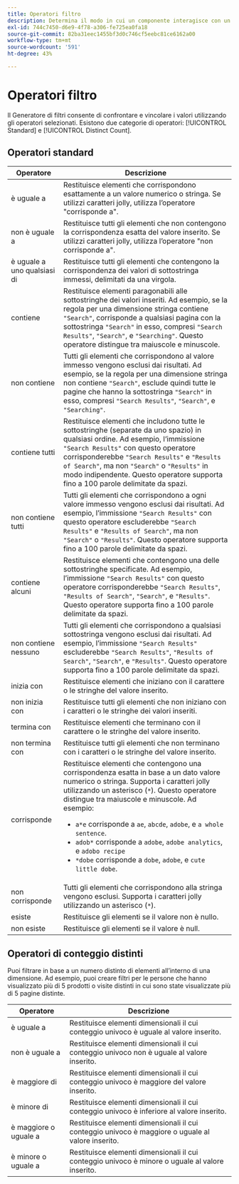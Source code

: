 ```yaml
---
title: Operatori filtro
description: Determina il modo in cui un componente interagisce con un valore all’interno di un filtro.
exl-id: 744c7450-d6e9-4f78-a306-fe725ea0fa18
source-git-commit: 82ba31eec1455bf3d0c746cf5eebc81ce6162a00
workflow-type: tm+mt
source-wordcount: '591'
ht-degree: 43%

---
```


# Operatori filtro

Il Generatore di filtri consente di confrontare e vincolare i valori utilizzando gli operatori selezionati. Esistono due categorie di operatori: [!UICONTROL Standard] e [!UICONTROL Distinct Count].

## Operatori standard

| Operatore | Descrizione |
| --- | --- |
| è uguale a | Restituisce elementi che corrispondono esattamente a un valore numerico o stringa. Se utilizzi caratteri jolly, utilizza l’operatore &quot;corrisponde a&quot;. |
| non è uguale a | Restituisce tutti gli elementi che non contengono la corrispondenza esatta del valore inserito.  Se utilizzi caratteri jolly, utilizza l’operatore &quot;non corrisponde a&quot;. |
| è uguale a uno qualsiasi di | Restituisce tutti gli elementi che contengono la corrispondenza dei valori di sottostringa immessi, delimitati da una virgola. |
| contiene | Restituisce elementi paragonabili alle sottostringhe dei valori inseriti. Ad esempio, se la regola per una dimensione stringa contiene `"Search"`, corrisponde a qualsiasi pagina con la sottostringa `"Search"` in esso, compresi `"Search Results"`, `"Search"`, e `"Searching"`. Questo operatore distingue tra maiuscole e minuscole. |
| non contiene | Tutti gli elementi che corrispondono al valore immesso vengono esclusi dai risultati. Ad esempio, se la regola per una dimensione stringa non contiene `"Search"`, esclude quindi tutte le pagine che hanno la sottostringa `"Search"` in esso, compresi `"Search Results"`, `"Search"`, e `"Searching"`. |
| contiene tutti | Restituisce elementi che includono tutte le sottostringhe (separate da uno spazio) in qualsiasi ordine. Ad esempio, l’immissione `"Search Results"` con questo operatore corrisponderebbe `"Search Results"` e `"Results of Search"`, ma non `"Search"` o `"Results"` in modo indipendente. Questo operatore supporta fino a 100 parole delimitate da spazi. |
| non contiene tutti | Tutti gli elementi che corrispondono a ogni valore immesso vengono esclusi dai risultati. Ad esempio, l’immissione `"Search Results"` con questo operatore escluderebbe `"Search Results"` e `"Results of Search"`, ma non `"Search"` o `"Results"`. Questo operatore supporta fino a 100 parole delimitate da spazi. |
| contiene alcuni | Restituisce elementi che contengono una delle sottostringhe specificate. Ad esempio, l’immissione `"Search Results"` con questo operatore corrisponderebbe `"Search Results"`, `"Results of Search"`, `"Search"`, e `"Results"`. Questo operatore supporta fino a 100 parole delimitate da spazi. |
| non contiene nessuno | Tutti gli elementi che corrispondono a qualsiasi sottostringa vengono esclusi dai risultati. Ad esempio, l’immissione `"Search Results"` escluderebbe `"Search Results"`, `"Results of Search"`, `"Search"`, e `"Results"`. Questo operatore supporta fino a 100 parole delimitate da spazi. |
| inizia con | Restituisce elementi che iniziano con il carattere o le stringhe del valore inserito. |
| non inizia con | Restituisce tutti gli elementi che non iniziano con i caratteri o le stringhe dei valori inseriti. |
| termina con | Restituisce elementi che terminano con il carattere o le stringhe del valore inserito. |
| non termina con | Restituisce tutti gli elementi che non terminano con i caratteri o le stringhe del valore inserito. |
| corrisponde | Restituisce elementi che contengono una corrispondenza esatta in base a un dato valore numerico o stringa. Supporta i caratteri jolly utilizzando un asterisco (`*`). Questo operatore distingue tra maiuscole e minuscole. Ad esempio:<ul><li>`a*e` corrisponde a `ae`, `abcde`, `adobe`, e `a whole sentence`.</li><li>`adob*` corrisponde a `adobe`, `adobe analytics`, e `adobo recipe`</li><li>`*dobe` corrisponde a `dobe`, `adobe`, e `cute little dobe`.</li></ul> |
| non corrisponde | Tutti gli elementi che corrispondono alla stringa vengono esclusi. Supporta i caratteri jolly utilizzando un asterisco (`*`). |
| esiste | Restituisce gli elementi se il valore non è nullo. |
| non esiste | Restituisce gli elementi se il valore è null. |

## Operatori di conteggio distinti

Puoi filtrare in base a un numero distinto di elementi all’interno di una dimensione. Ad esempio, puoi creare filtri per le persone che hanno visualizzato più di 5 prodotti o visite distinti in cui sono state visualizzate più di 5 pagine distinte.

| Operatore | Descrizione |
| --- | --- |
| è uguale a | Restituisce elementi dimensionali il cui conteggio univoco è uguale al valore inserito. |
| non è uguale a | Restituisce elementi dimensionali il cui conteggio univoco non è uguale al valore inserito. |
| è maggiore di | Restituisce elementi dimensionali il cui conteggio univoco è maggiore del valore inserito. |
| è minore di | Restituisce elementi dimensionali il cui conteggio univoco è inferiore al valore inserito. |
| è maggiore o uguale a | Restituisce elementi dimensionali il cui conteggio univoco è maggiore o uguale al valore inserito. |
| è minore o uguale a | Restituisce elementi dimensionali il cui conteggio univoco è minore o uguale al valore inserito. |
